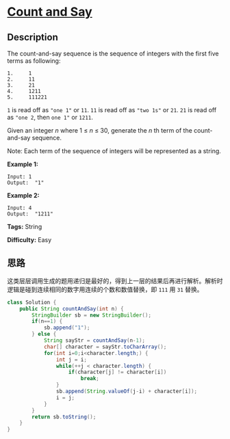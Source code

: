 # [Count and Say][title]

## Description

The count-and-say sequence is the sequence of integers with the first five
terms as following:

```
1.     1
2.     11
3.     21
4.     1211
5.     111221
```

`1` is read off as `"one 1"` or `11`.
`11` is read off as `"two 1s"` or `21`.
`21` is read off as `"one 2`, then `one 1"` or `1211`.

Given an integer _n_  where 1 ≤ _n_ ≤ 30, generate the _n_ th term of the
count-and-say sequence.

Note: Each term of the sequence of integers will be represented as a string.



**Example 1:**

```
Input: 1
Output:  "1"
```

**Example 2:**


```
Input: 4
Output:  "1211"
```

**Tags:** String

**Difficulty:** Easy

## 思路

这类层层调用生成的题用递归是最好的，得到上一层的结果后再进行解析。解析时逻辑是碰到连续相同的数字用连续的个数和数值替换，即 `111` 用 `31` 替换。

``` java
class Solution {
    public String countAndSay(int n) {
        StringBuilder sb = new StringBuilder();
        if(n==1) {
            sb.append("1");
        } else {
            String sayStr = countAndSay(n-1);
            char[] character = sayStr.toCharArray();
            for(int i=0;i<character.length;) {
                int j = i;
                while(++j < character.length) {
                    if(character[j] != character[i])
                        break;
                }
                sb.append(String.valueOf(j-i) + character[i]);
                i = j;
            }
        }
        return sb.toString();
    }
}
```

[title]: https://leetcode.com/problems/count-and-say
